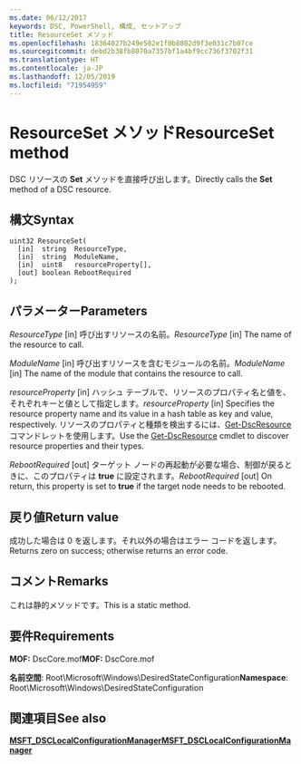 ```yaml
---
ms.date: 06/12/2017
keywords: DSC, PowerShell, 構成, セットアップ
title: ResourceSet メソッド
ms.openlocfilehash: 18364027b249e502e1f0b8802d9f3e031c7b07ce
ms.sourcegitcommit: debd2b38fb8070a7357bf1a4bf9cc736f3702f31
ms.translationtype: HT
ms.contentlocale: ja-JP
ms.lasthandoff: 12/05/2019
ms.locfileid: "71954959"
---
```

# <a name="resourceset-method"></a><span data-ttu-id="3e93b-103">ResourceSet メソッド</span><span class="sxs-lookup"><span data-stu-id="3e93b-103">ResourceSet method</span></span>

<span data-ttu-id="3e93b-104">DSC リソースの **Set** メソッドを直接呼び出します。</span><span class="sxs-lookup"><span data-stu-id="3e93b-104">Directly calls the **Set** method of a DSC resource.</span></span>

## <a name="syntax"></a><span data-ttu-id="3e93b-105">構文</span><span class="sxs-lookup"><span data-stu-id="3e93b-105">Syntax</span></span>

```mof
uint32 ResourceSet(
  [in]  string  ResourceType,
  [in]  string  ModuleName,
  [in]  uint8   resourceProperty[],
  [out] boolean RebootRequired
);
```

## <a name="parameters"></a><span data-ttu-id="3e93b-106">パラメーター</span><span class="sxs-lookup"><span data-stu-id="3e93b-106">Parameters</span></span>

<span data-ttu-id="3e93b-107">*ResourceType* \[in\] 呼び出すリソースの名前。</span><span class="sxs-lookup"><span data-stu-id="3e93b-107">*ResourceType* \[in\] The name of the resource to call.</span></span>

<span data-ttu-id="3e93b-108">*ModuleName* \[in\] 呼び出すリソースを含むモジュールの名前。</span><span class="sxs-lookup"><span data-stu-id="3e93b-108">*ModuleName* \[in\] The name of the module that contains the resource to call.</span></span>

<span data-ttu-id="3e93b-109">*resourceProperty* \[in\] ハッシュ テーブルで、リソースのプロパティ名と値を、それぞれキーと値として指定します。</span><span class="sxs-lookup"><span data-stu-id="3e93b-109">*resourceProperty* \[in\] Specifies the resource property name and its value in a hash table as key and value, respectively.</span></span> <span data-ttu-id="3e93b-110">リソースのプロパティと種類を検出するには、[Get-DscResource](/powershell/module/PSDesiredStateConfiguration/Get-DscResource) コマンドレットを使用します。</span><span class="sxs-lookup"><span data-stu-id="3e93b-110">Use the [Get-DscResource](/powershell/module/PSDesiredStateConfiguration/Get-DscResource) cmdlet to discover resource properties and their types.</span></span>

<span data-ttu-id="3e93b-111">*RebootRequired* \[out\] ターゲット ノードの再起動が必要な場合、制御が戻るときに、このプロパティは **true** に設定されます。</span><span class="sxs-lookup"><span data-stu-id="3e93b-111">*RebootRequired* \[out\] On return, this property is set to **true** if the target node needs to be rebooted.</span></span>

## <a name="return-value"></a><span data-ttu-id="3e93b-112">戻り値</span><span class="sxs-lookup"><span data-stu-id="3e93b-112">Return value</span></span>

<span data-ttu-id="3e93b-113">成功した場合は 0 を返します。それ以外の場合はエラー コードを返します。</span><span class="sxs-lookup"><span data-stu-id="3e93b-113">Returns zero on success; otherwise returns an error code.</span></span>

## <a name="remarks"></a><span data-ttu-id="3e93b-114">コメント</span><span class="sxs-lookup"><span data-stu-id="3e93b-114">Remarks</span></span>

<span data-ttu-id="3e93b-115">これは静的メソッドです。</span><span class="sxs-lookup"><span data-stu-id="3e93b-115">This is a static method.</span></span>

## <a name="requirements"></a><span data-ttu-id="3e93b-116">要件</span><span class="sxs-lookup"><span data-stu-id="3e93b-116">Requirements</span></span>

<span data-ttu-id="3e93b-117">**MOF:** DscCore.mof</span><span class="sxs-lookup"><span data-stu-id="3e93b-117">**MOF:** DscCore.mof</span></span>

<span data-ttu-id="3e93b-118">**名前空間**: Root\Microsoft\Windows\DesiredStateConfiguration</span><span class="sxs-lookup"><span data-stu-id="3e93b-118">**Namespace**: Root\Microsoft\Windows\DesiredStateConfiguration</span></span>

## <a name="see-also"></a><span data-ttu-id="3e93b-119">関連項目</span><span class="sxs-lookup"><span data-stu-id="3e93b-119">See also</span></span>

[<span data-ttu-id="3e93b-120">**MSFT_DSCLocalConfigurationManager**</span><span class="sxs-lookup"><span data-stu-id="3e93b-120">**MSFT_DSCLocalConfigurationManager**</span></span>](msft-dsclocalconfigurationmanager.md)
